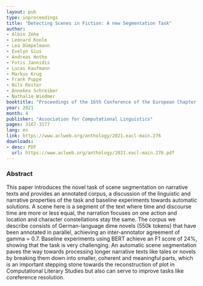 ```yaml
---
layout: pub
type: inproceedings
title: "Detecting Scenes in Fiction: A new Segmentation Task"
author:
- Albin Zehe
- Leonard Konle
- Lea Dümpelmann
- Evelyn Gius
- Andreas Hotho
- Fotis Jannidis
- Lucas Kaufmann
- Markus Krug
- Frank Puppe
- Nils Reiter
- Annekea Schreiber
- Nathalie Wiedmer
booktitle: "Proceedings of the 16th Conference of the European Chapter of the Association for Computational Linguistics: Main Volume"
year: 2021
month: 4
publisher: "Association for Computational Linguistics"
pages: 3167-3177
lang: en
link: https://www.aclweb.org/anthology/2021.eacl-main.276
downloads:
- desc: PDF
  url: https://www.aclweb.org/anthology/2021.eacl-main.276.pdf
---
```


### Abstract

This paper introduces the novel task of scene segmentation on narrative texts and provides an annotated corpus, a discussion of the linguistic and narrative properties of the task and baseline experiments towards automatic solutions. A scene here is a segment of the text where time and discourse time are more or less equal, the narration focuses on one action and location and character constellations stay the same. The corpus we describe consists of German-language dime novels (550k tokens) that have been annotated in parallel, achieving an inter-annotator agreement of gamma = 0.7. Baseline experiments using BERT achieve an F1 score of 24%, showing that the task is very challenging. An automatic scene segmentation paves the way towards processing longer narrative texts like tales or novels by breaking them down into smaller, coherent and meaningful parts, which is an important stepping stone towards the reconstruction of plot in Computational Literary Studies but also can serve to improve tasks like coreference resolution.
